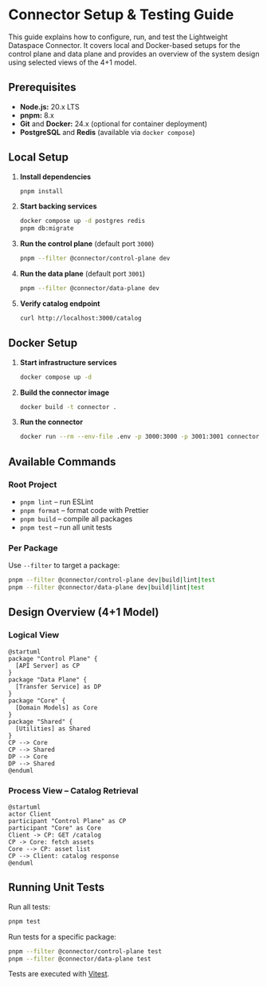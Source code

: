 # Connector Setup & Testing Guide

This guide explains how to configure, run, and test the Lightweight Dataspace Connector. It covers local and Docker-based setups for the control plane and data plane and provides an overview of the system design using selected views of the 4+1 model.

## Prerequisites

- **Node.js:** 20.x LTS
- **pnpm:** 8.x
- **Git** and **Docker:** 24.x (optional for container deployment)
- **PostgreSQL** and **Redis** (available via `docker compose`)

## Local Setup

1. **Install dependencies**
   ```bash
   pnpm install
   ```
2. **Start backing services**
   ```bash
   docker compose up -d postgres redis
   pnpm db:migrate
   ```
3. **Run the control plane** (default port `3000`)
   ```bash
   pnpm --filter @connector/control-plane dev
   ```
4. **Run the data plane** (default port `3001`)
   ```bash
   pnpm --filter @connector/data-plane dev
   ```
5. **Verify catalog endpoint**
   ```bash
   curl http://localhost:3000/catalog
   ```

## Docker Setup

1. **Start infrastructure services**
   ```bash
   docker compose up -d
   ```
2. **Build the connector image**
   ```bash
   docker build -t connector .
   ```
3. **Run the connector**
   ```bash
   docker run --rm --env-file .env -p 3000:3000 -p 3001:3001 connector
   ```

## Available Commands

### Root Project

- `pnpm lint` – run ESLint
- `pnpm format` – format code with Prettier
- `pnpm build` – compile all packages
- `pnpm test` – run all unit tests

### Per Package

Use `--filter` to target a package:

```bash
pnpm --filter @connector/control-plane dev|build|lint|test
pnpm --filter @connector/data-plane dev|build|lint|test
```

## Design Overview (4+1 Model)

### Logical View

```plantuml
@startuml
package "Control Plane" {
  [API Server] as CP
}
package "Data Plane" {
  [Transfer Service] as DP
}
package "Core" {
  [Domain Models] as Core
}
package "Shared" {
  [Utilities] as Shared
}
CP --> Core
CP --> Shared
DP --> Core
DP --> Shared
@enduml
```

### Process View – Catalog Retrieval

```plantuml
@startuml
actor Client
participant "Control Plane" as CP
participant "Core" as Core
Client -> CP: GET /catalog
CP -> Core: fetch assets
Core --> CP: asset list
CP --> Client: catalog response
@enduml
```

## Running Unit Tests

Run all tests:

```bash
pnpm test
```

Run tests for a specific package:

```bash
pnpm --filter @connector/control-plane test
pnpm --filter @connector/data-plane test
```

Tests are executed with [Vitest](https://vitest.dev/).
